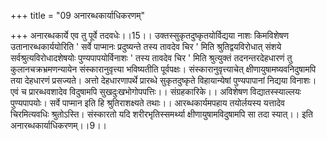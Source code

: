 +++
title = "09 अनारब्धकार्याधिकरणम्"

+++
अनारब्धकार्ये एव तु पूर्वे तदवधेः।।15।। उक्तस्सुकृतदुष्कृतयोर्विद्यया नाशः किमविशेषण उतानारब्धकार्ययोरिति ' सर्वे पाप्मानः प्रदुष्यन्ते तस्य तावदेव चिर ' मिति श्रुतिद्वयविरोधात् संशये सर्वश्रुत्यविरोधादशेषयोः पुण्यपापयोर्विनाशः ' तस्य तावदेव चिर ' मिति श्रुत्युक्तं तदनन्तरदेहधारणं तु कुलानचक्रभ्रमणन्यायेन संस्कारानुवृत्त्या भविष्यतीति पूर्वपक्षः। संस्कारानुवृत्त्याचेत् क्षीणायुषामष्यवनिदुषामपि तया देहधारणं प्रसज्यते। अत्तो देहधारणापर्थे प्रारब्धे सुकृतदुष्कृते विहायान्येषां पुण्यपापानां निद्यया विनाशः। एवं च प्रारब्धवशादेव विदुषामपि सुखदुःखभोगोपपत्तिः।। संग्रहकारिके।। अविशेषण विद्यातस्स्याल्लयः पुण्यपापयोः। सर्वे पाप्मान इति हि श्रुतिराशक्ष्यते तथाः।। आरब्धकार्यमपहाय तयोर्लयस्य यत्तादेव चिरमित्यवधिः श्रुतोऽस्ति। संस्कारतो यदि शरीरभृतिस्समर्थ्या क्षीणायुषामविदुषामपि सा तदा स्यात्।। इति अनारब्धकार्याधिकरणम्।।9।।